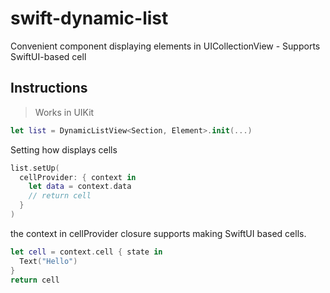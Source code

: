 # swift-dynamic-list
Convenient component displaying elements in UICollectionView - Supports SwiftUI-based cell

## Instructions

> Works in UIKit

```swift
let list = DynamicListView<Section, Element>.init(...)
```

Setting how displays cells
    
```swift
list.setUp(
  cellProvider: { context in
    let data = context.data
    // return cell
  }
)
```

the context in cellProvider closure supports making SwiftUI based cells.

```swift
let cell = context.cell { state in
  Text("Hello")
}
return cell
```
